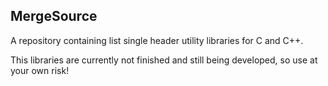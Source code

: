 ## MergeSource

A repository containing list single header utility libraries for C and C++.

This libraries are currently not finished and still being developed, so use
at your own risk!
